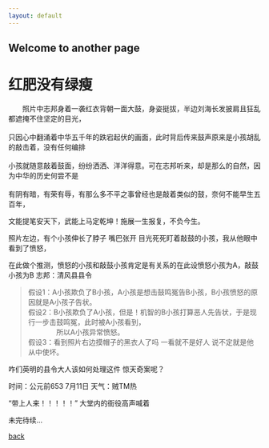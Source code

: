 ```yaml
---
layout: default
---
```


## Welcome to another page

红肥没有绿瘦
====
&emsp;&emsp;照片中志邦身着一袭红衣背朝一面大鼓，身姿挺拔，半边刘海长发披肩且狂乱都遮掩不住坚定的目光，<br/>
<br/>
只因心中翻涌着中华五千年的跌宕起伏的画面，此时背后传来鼓声原来是小孩胡乱的敲击着，没有任何编排<br/>
<br/>
小孩就随意敲着鼓面，纷纷洒洒、洋洋得意。可在志邦听来，却是那么的自然，因为中华的历史何尝不是<br/>
<br/>
有阴有暗，有荣有辱，有那么多不平之事曾经也是敲着类似的鼓，奈何不能早生五百年，<br/>

文能提笔安天下，武能上马定乾坤！施展一生报复，不负今生。<br/>

照片左边，有个小孩伸长了脖子 嘴巴张开 目光死死盯着敲鼓的小孩，我从他眼中看到了愤怒，<br/>

在此做个推测，愤怒的小孩和敲鼓小孩肯定是有关系的在此设愤怒小孩为A，敲鼓小孩为B  志邦：清风县县令<br/>

>假设1：A小孩欺负了B小孩，A小孩是想击鼓鸣冤告B小孩，B小孩愤怒的原因就是A小孩子告状。 <br/>
>假设2：B小孩欺负了A小孩，但是！机智的B小孩打算恶人先告状，于是现行一步击鼓鸣冤，此时被A小孩看到，<br/>&emsp;&emsp;&emsp;&emsp;所以A小孩异常愤怒。<br/>
>假设3：看到照片右边摸帽子的黑衣人了吗 一看就不是好人 说不定就是他从中使坏。<br/>

咋们英明的县令大人该如何处理这件 惊天奇案呢？

时间：公元前653 7月11日  天气：贼TM热

“带上人来！！！！！” 大堂内的衙役高声喊着


未完待续...

[back](./)
